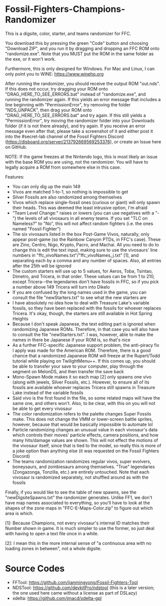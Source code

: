 # Fossil-Fighters-Champions-Randomizer
This is a digsite, color, starter, and teams randomizer for FFC.

You download this by pressing the green "Code" button and choosing "Download ZIP", and
you run it by dragging and dropping an FFC ROM onto "randomize.exe". Note that you MUST put
the ROM in the same folder as the exe, or it won't work.

Furthermore, this is only designed for Windows. For Mac and Linux, I can only point you to
WINE: https://www.winehq.org

After running the randomizer, you should receive the output ROM "out.nds". If this does not
occur, try dragging your ROM onto "DRAG_HERE_TO_SEE_ERRORS.bat" instead of "randomize.exe",
and running the randomizer again. If this yields an error message that includes a line
beginning with "PermissionError", try removing the folder "NDS_UNPACK", then drag your
ROM onto "DRAG_HERE_TO_SEE_ERRORS.bat" and try again. If this still yields a "PermissionError",
try moving the randomizer folder into your Downloads folder (if it is not there already), and
try again. If you receive an error message even after that, please take a screenshot of it
and either post it into the #secret-lab channel of the Fossil Fighters Discord
(https://disboard.org/server/213792669569253376), or create an Issue here on GitHub.

NOTE: If the game freezes at the Nintendo logo, this is most likely an issue with the
base ROM you are using, not the randomizer. You will have to legally acquire a ROM from
somewhere else in this case.

Features:
- You can only dig up the main 149
- Vivos are matched 1-to-1, so nothing is impossible to get
- Silver Fossils are also randomized among themselves
- Vivos which replace single-fossil ones (curious or giant) will only spawn their heads. This
  was deemed the least intrusive option, I'm afraid
- "Team Level Change:" raises or lowers (you can use negatives with a "-") the levels of all
  vivosaurs in all enemy teams. If you set "TLC on Nameless?" to "No", this will not affect
  random fighters (i.e. the ones named "Fossil Fighter")
- The six vivosaurs listed in the box Post-Game Vivos, naturally, only appear post-game (so
  the Rainbow Canyon PTDs, in FFC's case). These are Zino, Centro, Nigo, Krypto, Pacro, and
  Machai. All you need to do to change this is edit the text input, making sure to use the
  vivosaurs' line numbers in "ffc_vivoNames.txt"/"ffc_vivoNames_j.txt" [1], and separating
  each by a comma and any number of spaces. Also, all entries after the 25th will be ignored
- The custom starters will use up to 5 values, for Aeros, Toba, Tsintao, Dimetro, and
  Tricera, in that order. These values can be from 1 to 210, except Tricera--the legendaries
  don't have fossils in FFC, so if you pick a number above 149 Tricera will turn into Dikelo
- If you are confused by the long names used in the game, you can consult the file
  "newStarters.txt" to see what the new starters are
- I have absolutely no idea how to deal with Treasure Lake's variable fossils, so they have
  been replaced with the fossils for whoever replaces Tricera. It's okay, though, the
  starters are still available in Hot Spring Heights
- Because I don't speak Japanese, the text editing part is ignored when randomizing Japanese
  ROMs. Therefore, in that case you will also have to consult the file "newStarters.txt". I was,
  however, able to make the names in there be Japanese if your ROM is, so that's nice
- As a further FFC-specific Japanese support problem, the anti-piracy fix I apply was made for
  the American ROM. Therefore, there is a good chance that a randomized Japanese ROM will freeze
  at the Rupert/Todd tutorial while playing on TwilightMenu++. If this comes up, you should be
  able to transfer your save to your computer, play through the segment on MelonDS, and then
  transfer the save back
- Mono-Spawn Mode makes it so each map [2] only spawns one vivo (along with jewels, Silver
  Fossils, etc.). However, to ensure all of its fossils are available whoever replaces
  Tricera still spawns in Treasure Lake instead of the variable fossils
- Said vivo is the first found in the file, so some related maps will have the same one, and
  others won't. Also, to be clear, with this on you will not be able to get every vivosaur
- The color randomization refers to the palette changes Super Fossils make. This does not
  change the VMM or lower-screen battle sprites, however, because that would be basically
  impossible to automate lol
- Particle randomizing changes an unusual value in each vivosaur's data which controls
  their moves' particle effects, camera positions, and how many hits/damage values are
  shown. This will not effect the motions of the vivosaur itself, since that is
  tied to the model, so really this is more of a joke option than anything else (it was
  requested on the Fossil Fighters Discord)
- The teams randomization randomizes regular vivos, super evolvers, boneysaurs, and
  zombiesaurs among themselves. "True" legendaries (Zongazonga, Tonzilla, etc.) are
  entirely untouched. Note that each vivosaur is randomized separately, not shuffled
  around as with the fossils
   
Finally, if you would like to see the table of new spawns, see the "newDigsiteSpawns.txt" the
randomizer generates. Unlike FF1, we don't have map names associated to everything, so
you'll have to look at the shapes of the zone maps in "FFC-E-Maps-Color.zip" to figure out
which area is which.

[1]: Because Champions, not every vivosaur's internal ID matches their Number shown in game.
It is much simpler to use the former, so just deal with having to open a text file once in 
a while.

[2]: I mean this in the more internal sense of "a continuous area with no loading zones in
between", not a whole digsite.

# Source Codes
- FFTool: https://github.com/jianmingyong/Fossil-Fighters-Tool
- NDSTool: https://github.com/devkitPro/ndstool (this is a later version; the one used here came without a license as part of DSLazy)
- xdelta: https://github.com/jmacd/xdelta-gpl

